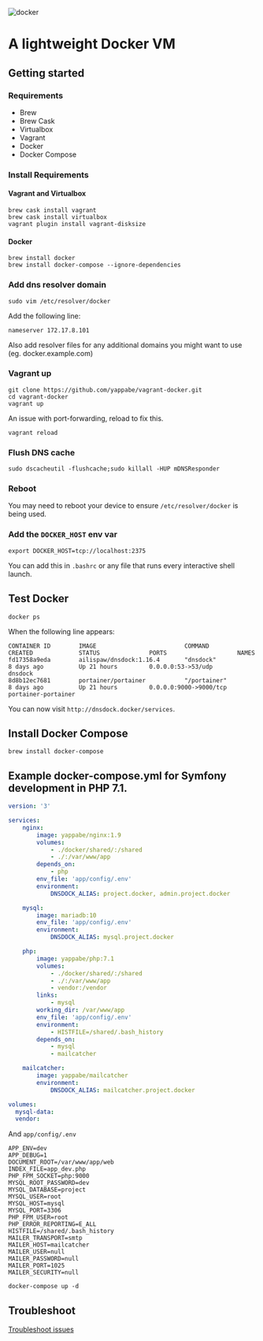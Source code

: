 ![docker](https://dab1nmslvvntp.cloudfront.net/wp-content/uploads/2015/04/1429543497dockerimg.png)

# A lightweight Docker VM

## Getting started

### Requirements

* Brew
* Brew Cask
* Virtualbox
* Vagrant
* Docker
* Docker Compose

### Install Requirements

#### Vagrant and Virtualbox

```
brew cask install vagrant
brew cask install virtualbox
vagrant plugin install vagrant-disksize
```

#### Docker

```
brew install docker 
brew install docker-compose --ignore-dependencies 
```


### Add dns resolver domain

```
sudo vim /etc/resolver/docker
```

Add the following line:

```
nameserver 172.17.8.101
```

Also add resolver files for any additional domains you might want to use (eg. docker.example.com)

### Vagrant up

```
git clone https://github.com/yappabe/vagrant-docker.git
cd vagrant-docker
vagrant up
```

An issue with port-forwarding, reload to fix this.

```
vagrant reload
```

### Flush DNS cache

```
sudo dscacheutil -flushcache;sudo killall -HUP mDNSResponder
```

### Reboot

You may need to reboot your device to ensure `/etc/resolver/docker` is being used.

### Add the `DOCKER_HOST` env var

```
export DOCKER_HOST=tcp://localhost:2375
```

You can add this in `.bashrc` or any file that runs every interactive shell launch.


## Test Docker

```
docker ps
```

When the following line appears:

```
CONTAINER ID        IMAGE                         COMMAND                  CREATED             STATUS              PORTS                    NAMES
fd17358a9eda        ailispaw/dnsdock:1.16.4       "dnsdock"                8 days ago          Up 21 hours         0.0.0.0:53->53/udp       dnsdock
8d8b12ec7681        portainer/portainer           "/portainer"             8 days ago          Up 21 hours         0.0.0.0:9000->9000/tcp   portainer-portainer
```

You can now visit `http://dnsdock.docker/services`.

## Install Docker Compose

```
brew install docker-compose
```


## Example docker-compose.yml for Symfony development in PHP 7.1.

```yml
version: '3'

services:
    nginx:
        image: yappabe/nginx:1.9
        volumes:
            - ./docker/shared/:/shared
            - ./:/var/www/app
        depends_on:
            - php
        env_file: 'app/config/.env'
        environment:
            DNSDOCK_ALIAS: project.docker, admin.project.docker

    mysql:
        image: mariadb:10
        env_file: 'app/config/.env'
        environment:
            DNSDOCK_ALIAS: mysql.project.docker

    php:
        image: yappabe/php:7.1
        volumes:
            - ./docker/shared/:/shared
            - ./:/var/www/app
            - vendor:/vendor
        links:
            - mysql
        working_dir: /var/www/app
        env_file: 'app/config/.env'
        environment:
            - HISTFILE=/shared/.bash_history
        depends_on:
            - mysql
            - mailcatcher

    mailcatcher:
        image: yappabe/mailcatcher
        environment:
            DNSDOCK_ALIAS: mailcatcher.project.docker

volumes:
  mysql-data:
  vendor:
```

And `app/config/.env`

```
APP_ENV=dev
APP_DEBUG=1
DOCUMENT_ROOT=/var/www/app/web
INDEX_FILE=app_dev.php
PHP_FPM_SOCKET=php:9000
MYSQL_ROOT_PASSWORD=dev
MYSQL_DATABASE=project
MYSQL_USER=root
MYSQL_HOST=mysql
MYSQL_PORT=3306
PHP_FPM_USER=root
PHP_ERROR_REPORTING=E_ALL
HISTFILE=/shared/.bash_history
MAILER_TRANSPORT=smtp
MAILER_HOST=mailcatcher
MAILER_USER=null
MAILER_PASSWORD=null
MAILER_PORT=1025
MAILER_SECURITY=null
```

```
docker-compose up -d
```

## Troubleshoot

[Troubleshoot issues](/docs/troubleshoot.md)
